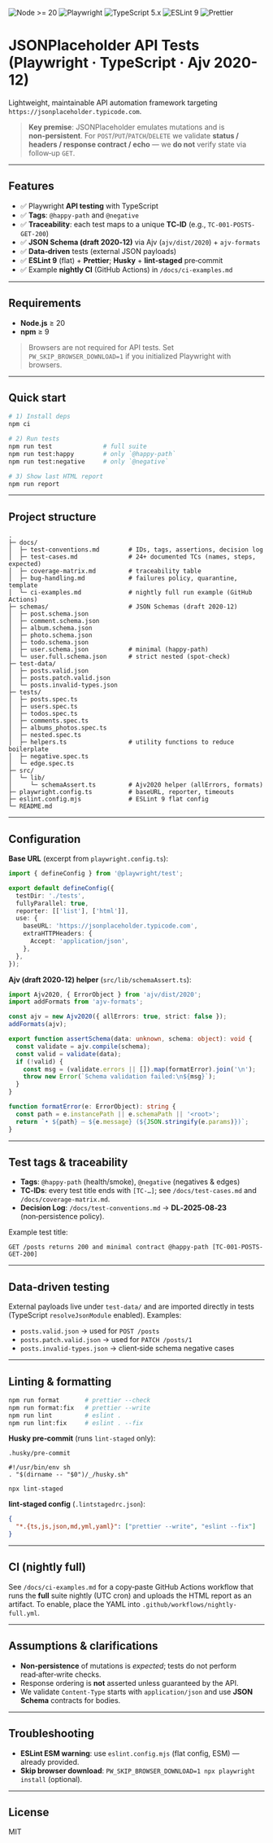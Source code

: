 ![Node >= 20](https://img.shields.io/badge/node-%E2%89%A5%2020-43853d?logo=nodedotjs&logoColor=white)
![Playwright](https://img.shields.io/badge/Tested%20with-Playwright-2ea44f?logo=playwright)
![TypeScript 5.x](https://img.shields.io/badge/TypeScript-5.x-3178C6?logo=typescript&logoColor=white)
![ESLint 9](https://img.shields.io/badge/ESLint-9-4B32C3?logo=eslint&logoColor=white)
![Prettier](https://img.shields.io/badge/Code%20style-Prettier-ff69b4?logo=prettier&logoColor=white)

# JSONPlaceholder API Tests (Playwright · TypeScript · Ajv 2020-12)

Lightweight, maintainable API automation framework targeting `https://jsonplaceholder.typicode.com`.

> **Key premise**: JSONPlaceholder emulates mutations and is **non‑persistent**. For `POST`/`PUT`/`PATCH`/`DELETE` we validate **status / headers / response contract / echo** — we **do not** verify state via follow‑up `GET`.

---

## Features

- ✅ Playwright **API testing** with TypeScript
- ✅ **Tags**: `@happy-path` and `@negative`
- ✅ **Traceability**: each test maps to a unique **TC‑ID** (e.g., `TC-001-POSTS-GET-200`)
- ✅ **JSON Schema (draft 2020‑12)** via Ajv (`ajv/dist/2020`) + `ajv-formats`
- ✅ **Data‑driven** tests (external JSON payloads)
- ✅ **ESLint 9** (flat) + **Prettier**; **Husky** + **lint‑staged** pre‑commit
- ✅ Example **nightly CI** (GitHub Actions) in `/docs/ci-examples.md`

---

## Requirements

- **Node.js** ≥ 20
- **npm** ≥ 9

> Browsers are not required for API tests. Set `PW_SKIP_BROWSER_DOWNLOAD=1` if you initialized Playwright with browsers.

---

## Quick start

```bash
# 1) Install deps
npm ci

# 2) Run tests
npm run test              # full suite
npm run test:happy        # only `@happy-path`
npm run test:negative     # only `@negative`

# 3) Show last HTML report
npm run report
```

---

## Project structure

```
.
├─ docs/
│  ├─ test-conventions.md        # IDs, tags, assertions, decision log
│  ├─ test-cases.md              # 24+ documented TCs (names, steps, expected)
│  ├─ coverage-matrix.md         # traceability table
│  ├─ bug-handling.md            # failures policy, quarantine, template
│  └─ ci-examples.md             # nightly full run example (GitHub Actions)
├─ schemas/                      # JSON Schemas (draft 2020-12)
│  ├─ post.schema.json
│  ├─ comment.schema.json
│  ├─ album.schema.json
│  ├─ photo.schema.json
│  ├─ todo.schema.json
│  ├─ user.schema.json           # minimal (happy-path)
│  └─ user.full.schema.json      # strict nested (spot-check)
├─ test-data/
│  ├─ posts.valid.json
│  ├─ posts.patch.valid.json
│  └─ posts.invalid-types.json
├─ tests/
│  ├─ posts.spec.ts
│  ├─ users.spec.ts
│  ├─ todos.spec.ts
│  ├─ comments.spec.ts
│  ├─ albums_photos.spec.ts
│  ├─ nested.spec.ts
│  ├─ helpers.ts                 # utility functions to reduce boilerplate
│  ├─ negative.spec.ts
│  └─ edge.spec.ts
├─ src/
│  └─ lib/
│     └─ schemaAssert.ts         # Ajv2020 helper (allErrors, formats)
├─ playwright.config.ts          # baseURL, reporter, timeouts
├─ eslint.config.mjs             # ESLint 9 flat config
└─ README.md
```

---

## Configuration

**Base URL** (excerpt from `playwright.config.ts`):

```ts
import { defineConfig } from '@playwright/test';

export default defineConfig({
  testDir: './tests',
  fullyParallel: true,
  reporter: [['list'], ['html']],
  use: {
    baseURL: 'https://jsonplaceholder.typicode.com',
    extraHTTPHeaders: {
      Accept: 'application/json',
    },
  },
});
```

**Ajv (draft 2020‑12) helper** (`src/lib/schemaAssert.ts`):

```ts
import Ajv2020, { ErrorObject } from 'ajv/dist/2020';
import addFormats from 'ajv-formats';

const ajv = new Ajv2020({ allErrors: true, strict: false });
addFormats(ajv);

export function assertSchema(data: unknown, schema: object): void {
  const validate = ajv.compile(schema);
  const valid = validate(data);
  if (!valid) {
    const msg = (validate.errors || []).map(formatError).join('\n');
    throw new Error(`Schema validation failed:\n${msg}`);
  }
}

function formatError(e: ErrorObject): string {
  const path = e.instancePath || e.schemaPath || '<root>';
  return `• ${path} — ${e.message} (${JSON.stringify(e.params)})`;
}
```

---

## Test tags & traceability

- **Tags**: `@happy-path` (health/smoke), `@negative` (negatives & edges)
- **TC‑IDs**: every test title ends with `[TC-…]`; see `/docs/test-cases.md` and `/docs/coverage-matrix.md`.
- **Decision Log**: `/docs/test-conventions.md` → **DL‑2025‑08‑23** (non‑persistence policy).

Example test title:

```
GET /posts returns 200 and minimal contract @happy-path [TC-001-POSTS-GET-200]
```

---

## Data‑driven testing

External payloads live under `test-data/` and are imported directly in tests (TypeScript `resolveJsonModule` enabled). Examples:

- `posts.valid.json` → used for `POST /posts`
- `posts.patch.valid.json` → used for `PATCH /posts/1`
- `posts.invalid-types.json` → client‑side schema negative cases

---

## Linting & formatting

```bash
npm run format       # prettier --check
npm run format:fix   # prettier --write
npm run lint         # eslint .
npm run lint:fix     # eslint . --fix
```

**Husky pre‑commit** (runs `lint-staged` only):

```
.husky/pre-commit

#!/usr/bin/env sh
. "$(dirname -- "$0")/_/husky.sh"

npx lint-staged
```

**lint‑staged config** (`.lintstagedrc.json`):

```json
{
  "*.{ts,js,json,md,yml,yaml}": ["prettier --write", "eslint --fix"]
}
```

---

## CI (nightly full)

See `/docs/ci-examples.md` for a copy‑paste GitHub Actions workflow that runs the **full** suite nightly (UTC cron) and uploads the HTML report as an artifact. To enable, place the YAML into `.github/workflows/nightly-full.yml`.

---

## Assumptions & clarifications

- **Non‑persistence** of mutations is _expected_; tests do not perform read‑after‑write checks.
- Response ordering is **not** asserted unless guaranteed by the API.
- We validate `Content-Type` starts with `application/json` and use **JSON Schema** contracts for bodies.

---

## Troubleshooting

- **ESLint ESM warning**: use `eslint.config.mjs` (flat config, ESM) — already provided.
- **Skip browser download**: `PW_SKIP_BROWSER_DOWNLOAD=1 npx playwright install` (optional).

---

## License

MIT
